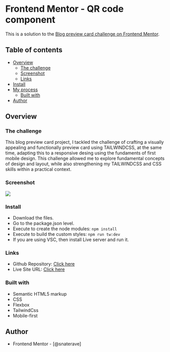 # Frontend Mentor - QR code component

This is a solution to the [Blog preview card challenge on Frontend Mentor](https://www.frontendmentor.io/challenges/social-links-profile-UG32l9m6dQ).
## Table of contents

- [Overview](#overview)
  - [The challenge](#the-challenge)
  - [Screenshot](#screenshot)
  - [Links](#links)
- [Install](#install)
- [My process](#my-process)
  - [Built with](#built-with)
- [Author](#author)

## Overview

### The challenge

This blog preview card project, I tackled the challenge of crafting a visually appealing and functionally preview card using TAILWINDCSS, at the same time, adapting this to a responsive desing using the fundaments of first mobile design.  This challenge allowed me to explore fundamental concepts of design and layout, while also strengthening my TAILWINDCSS and CSS skills within a practical context.
### Screenshot

![](./desktop-design.jpg)

### Install
- Download the files.
- Go to the package.json level.
- Execute to create the node modules:
`npm install`
- Execute to build the custom styles:
`npm run tw:dev`
- If you are using VSC, then install Live server and run it.


### Links

- Github Repository: [Click here](https://github.com/snaterave/challenge-2)
- Live Site URL: [Click here](https://65c2e4eb5cd9d51b594e94c9--strong-pixie-c1bcb6.netlify.app/)



### Built with

- Semantic HTML5 markup
- CSS 
- Flexbox
- TailwindCss
- Mobile-first


## Author

- Frontend Mentor - [@snaterave]

